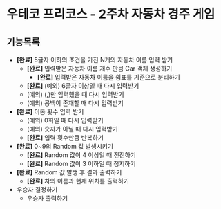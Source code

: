 # 우테코 프리코스 - 2주차 자동차 경주 게임

## 기능목록
* **[완료]** 5글자 이하의 조건을 가진 N개의 자동차 이름 입력 받기
  * **[완료]** 입력받은 자동차 이름 개수 만큼 Car 객체 생성하기
    * **[완료]** 입력받은 자동차 이름을 쉼표를 기준으로 분리하기
  * **[완료]** (예외) 6글자 이상일 때 다시 입력받기
  * (예외) (,)만 입력했을 때 다시 입력받기
  * (예외) 공백이 존재할 때 다시 입력받기
* **[완료]** 이동 횟수 입력 받기
  * (예외) 0회일 때 다시 입력받기
  * (예외) 숫자가 아닐 때 다시 입력받기
  * **[완료]** 입력 횟수만큼 반복하기
* **[완료]** 0~9의 Random 값 발생시키기
  * **[완료]** Random 값이 4 이상일 때 전진하기
  * **[완료]** Random 값이 3 이하일 때 정지하기
* **[완료]** Random 값 발생 후 결과 출력하기
  * **[완료]** 차의 이름과 현재 위치를 출력하기
* 우승자 결정하기
  * 우승자 출력하기
  

